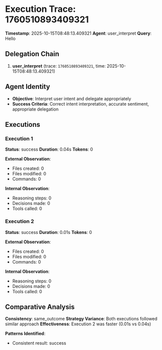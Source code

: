 # Execution Trace: 1760510893409321

**Timestamp**: 2025-10-15T08:48:13.409321
**Agent**: user_interpret
**Query**: Hello

## Delegation Chain

1. **user_interpret** (trace: `1760510893409321`, time: 2025-10-15T08:48:13.409321)

## Agent Identity

- **Objective**: Interpret user intent and delegate appropriately
- **Success Criteria**: Correct intent interpretation, accurate sentiment, appropriate delegation

## Executions

### Execution 1

**Status**: success
**Duration**: 0.04s
**Tokens**: 0

**External Observation**:
- Files created: 0
- Files modified: 0
- Commands: 0

**Internal Observation**:
- Reasoning steps: 0
- Decisions made: 0
- Tools called: 0

### Execution 2

**Status**: success
**Duration**: 0.01s
**Tokens**: 0

**External Observation**:
- Files created: 0
- Files modified: 0
- Commands: 0

**Internal Observation**:
- Reasoning steps: 0
- Decisions made: 0
- Tools called: 0

## Comparative Analysis

**Consistency**: same_outcome
**Strategy Variance**: Both executions followed similar approach
**Effectiveness**: Execution 2 was faster (0.01s vs 0.04s)

**Patterns Identified**:

- Consistent result: success
